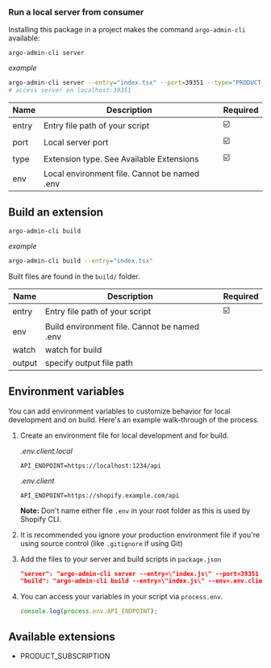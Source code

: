 ### Run a local server from consumer
Installing this package in a project makes the command `argo-admin-cli` available:

`argo-admin-cli server`

_example_

```bash
argo-admin-cli server --entry="index.tsx" --port=39351 --type="PRODUCT_SUBSCRIPTION"
# access server on localhost:39351
```

| Name  | Description                                  | Required |
| ----- | -------------------------------------------- | -------- |
| entry | Entry file path of your script               | ☑️       |
| port  | Local server port                            | ☑️       |
| type  | Extension type. See Available Extensions     | ☑️       |
| env   | Local environment file. Cannot be named .env |          |

## Build an extension

`argo-admin-cli build`

_example_

```bash
argo-admin-cli build --entry="index.tsx"
```

Built files are found in the `build/` folder.

| Name   | Description                                  | Required |
| ------ | -------------------------------------------- | -------- |
| entry  | Entry file path of your script               | ☑️       |
| env    | Build environment file. Cannot be named .env |          |
| watch  | watch for build                              |          |
| output | specify output file path                     |          |

## Environment variables

You can add environment variables to customize behavior for local development and on build. Here's an example walk-through of the process.

1. Create an environment file for local development and for build.

    *.env.client.local*
    ```
    API_ENDPOINT=https://localhost:1234/api
    ```

    *.env.client*
    ```
    API_ENDPOINT=https://shopify.example.com/api
    ```

    **Note:** Don't name either file `.env` in your root folder as this is used by Shopify CLI.

1. It is recommended you ignore your production environment file if you're using source control (like `.gitignore` if using Git)

1. Add the files to your server and build scripts in `package.json`

    ```json
    "server": "argo-admin-cli server --entry=\"index.js\" --port=39351 --type=PRODUCT_SUBSCRIPTION --env=.env.client.local",
    "build": "argo-admin-cli build --entry=\"index.js\" --env=.env.client"
    ```

1. You can access your variables in your script via `process.env`.

    ```js
    console.log(process.env.API_ENDPOINT);
    ```

## Available extensions

- PRODUCT_SUBSCRIPTION
